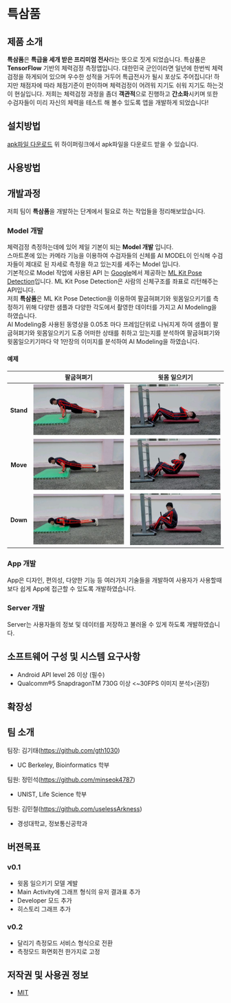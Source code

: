 # 특삼품

## 제품 소개

**특삼품**은 **특급을 세개 받은 프리미엄 전사**라는 뜻으로 짓게 되었습니다.
특삼품은 **TensorFlow** 기반의 체력검정 측정앱입니다. 대한민국 군인이라면 일년에 한번씩 체력검정을 하게되어 있으며 우수한 성적을 거두어 특급전사가 될시 포상도 주어집니다! 하지만 채점자에 따라 체점기준이 판이하며 체력검정이 어려워 지기도 쉬워 지기도 하는것이 현실입니다. 저희는 체력검정 과정을 좀더 **객관적**으로 진행하고 **간소화**시키며 또한 수검자들이 미리 자신의 체력을  테스트 해 볼수 있도록 앱을 개발하게 되었습니다!

## 설치방법

[apk파일 다운로드](https://github.com/osamhack2020/APP_TookSamPoom_Navy3Generals/tree/master/app/release)
위 하이퍼링크에서 apk파일을 다운로드 받을 수 있습니다.

## 사용방법

## 개발과정 
저희 팀이 **특삼품**을 개발하는 단계에서 필요로 하는 작업들을 정리해보았습니다.

### Model 개발
체력검정 측정하는데에 있어 제일 기본이 되는 **Model 개발** 입니다.  
스마트폰에 있는 카메라 기능을 이용하여 수검자들의 신체를 AI MODEL이 인식해 수검자들이 제대로 된 자세로 측정을 하고 있는지를 세주는 Model 입니다.  
기본적으로 Model 작업에 사용된 API 는 [Google](https://www.google.com/)에서 제공하는 [ML Kit Pose Detection](https://developers.google.com/ml-kit/vision/pose-detection)입니다.
ML Kit Pose Detection은 사람의 신체구조를 좌표로 리턴해주는 API입니다.  
저희 **특삼품**은 ML Kit Pose Detection을 이용하여 팔굽혀펴기와 윗몸일으키기를 측정하기 위해 다양한 샘플과 다양한 각도에서 촬영한 데이터를 가지고 AI Modeling을 하였습니다.  
AI Modeling중 사용된 동영상을 0.05초 마다 프레임단위로 나눠지게 하여 샘플이 팔굽혀펴기와 윗몸일으키기 도중 어떠한 상태를 취하고 있는지를 분석하여 팔굽혀펴기와 윗몸일으키기마다 약 1만장의 이미지를 분석하여 AI Modeling을 하였습니다.  
#### 예제

|  | **팔굽혀펴기** | **윗몸 일으키기** | 
|:----------:|:----------:|:----------:|
| **Stand** | ![pushupstand](https://github.com/osamhack2020/APP_TookSamPoom_Navy3Generals/blob/Markdown/sampleImage/minseok_pushupstand.JPG) | ![situpstand](https://github.com/osamhack2020/APP_TookSamPoom_Navy3Generals/blob/Markdown/sampleImage/kitae_situpstand.JPG) |
| **Move** | ![pushupmove](https://github.com/osamhack2020/APP_TookSamPoom_Navy3Generals/blob/Markdown/sampleImage/minseok_pushupmove.JPG) | ![situpmove](https://github.com/osamhack2020/APP_TookSamPoom_Navy3Generals/blob/Markdown/sampleImage/kitae_situpmove.JPG) |
| **Down** | ![pushupdown](https://github.com/osamhack2020/APP_TookSamPoom_Navy3Generals/blob/Markdown/sampleImage/minseok_pushupdown.JPG) | ![situpdown](https://github.com/osamhack2020/APP_TookSamPoom_Navy3Generals/blob/Markdown/sampleImage/kitae_situpdown.JPG) |



### App 개발

App은 디자인, 편의성, 다양한 기능 등 여러가지 기술들을 개발하여 사용자가 사용할때 보다 쉽게 App에 접근할 수 있도록 개발하였습니다.


### Server 개발

Server는 사용자들의 정보 및 데이터를 저장하고 불러올 수 있게 하도록 개발하였습니다.

## 소프트웨어 구성 및 시스템 요구사항

- Android API level 26 이상 (필수)
- Qualcomm®5 SnapdragonTM 730G 이상 <~30FPS 이미지 분석>(권장)

## 확장성

## 팀 소개

팀장: 김기태(https://github.com/gth1030)
- UC Berkeley, Bioinformatics 학부

팀원: 정민석(https://github.com/minseok4787)
- UNIST, Life Science 학부

팀원: 김민철(https://github.com/uselessArkness)
- 경성대학교, 정보통신공학과

## 버젼목표

### v0.1
- 윗몸 일으키기 모델 계발
- Main Activity에 그래프 형식의 유저 결과표 추가
- Developer 모드 추가
- 히스토리 그래프 추가

### v0.2
- 달리기 측정모드 서비스 형식으로 전환
- 측정모드 화면회전 한가지로 고정

## 저작권 및 사용권 정보
 * [MIT](https://github.com/osam2020-WEB/Sample-ProjectName-TeamName/blob/master/license.md)

